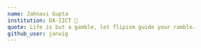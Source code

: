 ```yaml
---
name: Jahnavi Gupta
institution: DA-IICT 🚩
quote: Life is but a gamble, let flipism guide your ramble.
github_user: janvig
---
```

